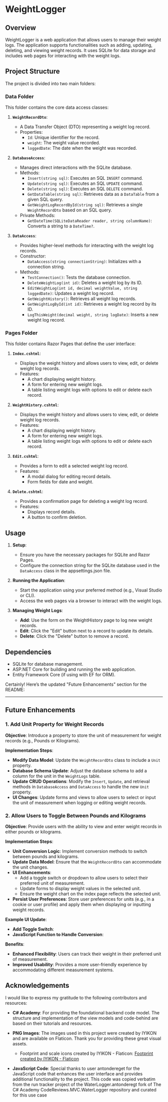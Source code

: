 ﻿# WeightLogger

## Overview

WeightLogger is a web application that allows users to manage their weight logs. The application supports functionalities such as adding, updating, deleting, and viewing weight records. It uses SQLite for data storage and includes web pages for interacting with the weight logs.

## Project Structure

The project is divided into two main folders:

### Data Folder

This folder contains the core data access classes:

1. **`WeightRecordDto`**:
   - A Data Transfer Object (DTO) representing a weight log record.
   - Properties:
     - `Id`: Unique identifier for the record.
     - `weight`: The weight value recorded.
     - `loggedDate`: The date when the weight was recorded.

2. **`DatabaseAccess`**:
   - Manages direct interactions with the SQLite database.
   - Methods:
     - `Insert(string sql)`: Executes an SQL `INSERT` command.
     - `Update(string sql)`: Executes an SQL `UPDATE` command.
     - `Delete(string sql)`: Executes an SQL `DELETE` command.
     - `GetDataTable(string sql)`: Retrieves data as a `DataTable` from a given SQL query.
     - `GetWeightLogRecordById(string sql)`: Retrieves a single `WeightRecordDto` based on an SQL query.
   - Private Methods:
     - `GetDateTime(SQLiteDataReader reader, string columnName)`: Converts a string to a `DateTime?`.

3. **`DataAccess`**:
   - Provides higher-level methods for interacting with the weight log records.
   - Constructor:
     - `DataAccess(string connectionString)`: Initializes with a connection string.
   - Methods:
     - `TestConnection()`: Tests the database connection.
     - `DeleteWeightLog(int id)`: Deletes a weight log by its ID.
     - `EditWeightLog(int id, decimal weightValue, string loggedDate)`: Updates a weight log record.
     - `GetWeightHistory()`: Retrieves all weight log records.
     - `GetWeightLogById(int id)`: Retrieves a weight log record by its ID.
     - `LogThisWeight(decimal weight, string logDate)`: Inserts a new weight log record.

### Pages Folder

This folder contains Razor Pages that define the user interface:

1. **`Index.cshtml`**:
   - Displays the weight history and allows users to view, edit, or delete weight log records.
   - Features:
     - A chart displaying weight history.
     - A form for entering new weight logs.
     - A table listing weight logs with options to edit or delete each record.

2. **`WeightHistory.cshtml`**:
   - Displays the weight history and allows users to view, edit, or delete weight log records.
   - Features:
     - A chart displaying weight history.
     - A form for entering new weight logs.
     - A table listing weight logs with options to edit or delete each record.

3. **`Edit.cshtml`**:
   - Provides a form to edit a selected weight log record.
   - Features:
     - A modal dialog for editing record details.
     - Form fields for date and weight.

4. **`Delete.cshtml`**:
   - Provides a confirmation page for deleting a weight log record.
   - Features:
     - Displays record details.
     - A button to confirm deletion.

## Usage

1. **Setup**:
   - Ensure you have the necessary packages for SQLite and Razor Pages.
   - Configure the connection string for the SQLite database used in the `DataAccess` class in the appsettings.json file.

2. **Running the Application**:
   - Start the application using your preferred method (e.g., Visual Studio or CLI).
   - Access the web pages via a browser to interact with the weight logs.

3. **Managing Weight Logs**:
   - **Add**: Use the form on the WeightHistory page to log new weight records.
   - **Edit**: Click the "Edit" button next to a record to update its details.
   - **Delete**: Click the "Delete" button to remove a record.

## Dependencies

- SQLite for database management.
- ASP.NET Core for building and running the web application.
- Entity Framework Core (if using with EF for ORM).

Certainly! Here’s the updated "Future Enhancements" section for the README:

---

## Future Enhancements

### 1. Add Unit Property for Weight Records

**Objective**: Introduce a property to store the unit of measurement for weight records (e.g., Pounds or Kilograms).

**Implementation Steps**:
- **Modify Data Model**: Update the `WeightRecordDto` class to include a `Unit` property.
- **Database Schema Update**: Adjust the database schema to add a column for the unit in the `WeightLogs` table.
- **Update CRUD Operations**: Modify the `Insert`, `Update`, and retrieval methods in `DatabaseAccess` and `DataAccess` to handle the new `Unit` property.
- **UI Changes**: Update forms and views to allow users to select or input the unit of measurement when logging or editing weight records.

### 2. Allow Users to Toggle Between Pounds and Kilograms

**Objective**: Provide users with the ability to view and enter weight records in either pounds or kilograms.

**Implementation Steps**:
- **Unit Conversion Logic**: Implement conversion methods to switch between pounds and kilograms.
- **Update Data Model**: Ensure that the `WeightRecordDto` can accommodate the unit changes.
- **UI Enhancements**:
  - Add a toggle switch or dropdown to allow users to select their preferred unit of measurement.
  - Update forms to display weight values in the selected unit.
  - Ensure the weight chart on the index page reflects the selected unit.
- **Persist User Preferences**: Store user preferences for units (e.g., in a cookie or user profile) and apply them when displaying or inputting weight records.

**Example UI Update**:
- **Add Toggle Switch**:
- **JavaScript Function to Handle Conversion**:

**Benefits**:
- **Enhanced Flexibility**: Users can track their weight in their preferred unit of measurement.
- **Improved Usability**: Provides a more user-friendly experience by accommodating different measurement systems.

## Acknowledgements

I would like to express my gratitude to the following contributors and resources:

- **C# Academy**: For providing the foundational backend code model. The structure and implementation of the view models and code-behind are based on their tutorials and resources.
  
- **PNG Images**: The images used in this project were created by IYIKON and are available on Flaticon. Thank you for providing these great visual assets.
  - Footprint and scale icons created by IYIKON - Flaticon: <a href="https://www.flaticon.com/free-icons/paw" title="paw icons">Footprint created by IYIKON - Flaticon</a>

- **JavaScript Code**: Special thanks to user antondereget for the JavaScript code that enhances the user interface and provides additional functionality to the project. This code was copied verbatim from the run tracker project of the WaterLogger.antonderegt fork of The C# Academy CodeReviews.MVC.WaterLogger repository and curated for this use case
